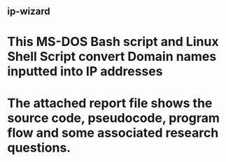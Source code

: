 ## ip-wizard

# This MS-DOS Bash script and Linux Shell Script convert Domain names inputted into IP addresses 


# The attached report file shows the source code, pseudocode, program flow and some associated research questions.
